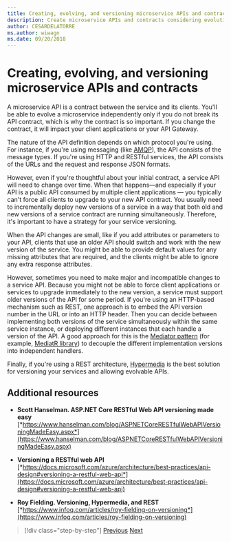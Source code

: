 ```yaml
---
title: Creating, evolving, and versioning microservice APIs and contracts
description: Create microservice APIs and contracts considering evolution and versioning because needs change.
author: CESARDELATORRE
ms.author: wiwagn
ms.date: 09/20/2018
---
```

# Creating, evolving, and versioning microservice APIs and contracts

A microservice API is a contract between the service and its clients. You'll be able to evolve a microservice independently only if you do not break its API contract, which is why the contract is so important. If you change the contract, it will impact your client applications or your API Gateway.

The nature of the API definition depends on which protocol you're using. For instance, if you're using messaging (like [AMQP](https://www.amqp.org/)), the API consists of the message types. If you're using HTTP and RESTful services, the API consists of the URLs and the request and response JSON formats.

However, even if you're thoughtful about your initial contract, a service API will need to change over time. When that happens—and especially if your API is a public API consumed by multiple client applications — you typically can't force all clients to upgrade to your new API contract. You usually need to incrementally deploy new versions of a service in a way that both old and new versions of a service contract are running simultaneously. Therefore, it's important to have a strategy for your service versioning.

When the API changes are small, like if you add attributes or parameters to your API, clients that use an older API should switch and work with the new version of the service. You might be able to provide default values for any missing attributes that are required, and the clients might be able to ignore any extra response attributes.

However, sometimes you need to make major and incompatible changes to a service API. Because you might not be able to force client applications or services to upgrade immediately to the new version, a service must support older versions of the API for some period. If you're using an HTTP-based mechanism such as REST, one approach is to embed the API version number in the URL or into an HTTP header. Then you can decide between implementing both versions of the service simultaneously within the same service instance, or deploying different instances that each handle a version of the API. A good approach for this is the [Mediator pattern](https://en.wikipedia.org/wiki/Mediator_pattern) (for example, [MediatR library](https://github.com/jbogard/MediatR)) to decouple the different implementation versions into independent handlers.

Finally, if you're using a REST architecture, [Hypermedia](https://www.infoq.com/articles/mark-baker-hypermedia) is the best solution for versioning your services and allowing evolvable APIs.

## Additional resources

- **Scott Hanselman. ASP.NET Core RESTful Web API versioning made easy** \
  [*https://www.hanselman.com/blog/ASPNETCoreRESTfulWebAPIVersioningMadeEasy.aspx*](https://www.hanselman.com/blog/ASPNETCoreRESTfulWebAPIVersioningMadeEasy.aspx)

- **Versioning a RESTful web API** \
  [*https://docs.microsoft.com/azure/architecture/best-practices/api-design#versioning-a-restful-web-api*](https://docs.microsoft.com/azure/architecture/best-practices/api-design#versioning-a-restful-web-api)

- **Roy Fielding. Versioning, Hypermedia, and REST** \
  [*https://www.infoq.com/articles/roy-fielding-on-versioning*](https://www.infoq.com/articles/roy-fielding-on-versioning)

>[!div class="step-by-step"]
[Previous](asynchronous-message-based-communication.md)
[Next](microservices-addressability-service-registry.md)